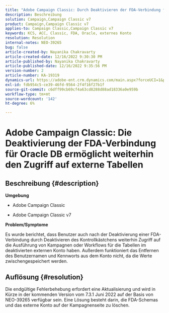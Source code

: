 ```yaml
---
title: "Adobe Campaign Classic: Durch Deaktivieren der FDA-Verbindung für Oracle DB wird der Zugriff auf externe Tabellen weiterhin ermöglicht."
description: Beschreibung
solution: Campaign,Campaign Classic v7
product: Campaign,Campaign Classic v7
applies-to: Campaign Classic,Campaign Classic v7
keywords: KCS, ACC, Classic, FDA, Oracle, externes Konto
resolution: Resolution
internal-notes: NEO-39265
bug: false
article-created-by: Nayanika Chakravarty
article-created-date: 12/16/2022 9:30:30 PM
article-published-by: Nayanika Chakravarty
article-published-date: 12/16/2022 9:35:56 PM
version-number: 2
article-number: KA-19319
dynamics-url: https://adobe-ent.crm.dynamics.com/main.aspx?forceUCI=1&pagetype=entityrecord&etn=knowledgearticle&id=1119dbd7-887d-ed11-81ac-6045bd006079
exl-id: fdb954c5-ce39-46fd-9564-2f4f16f27b1f
source-git-commit: c6dff99cb69cf4a63cd8288d88ad18336a0e959b
workflow-type: tm+mt
source-wordcount: '142'
ht-degree: 6%

---
```


# Adobe Campaign Classic: Die Deaktivierung der FDA-Verbindung für Oracle DB ermöglicht weiterhin den Zugriff auf externe Tabellen

## Beschreibung {#description}


<b>Umgebung</b>

- Adobe Campaign Classic

- Adobe Campaign Classic v7

<b>Problem/Symptome</b>

Es wurde berichtet, dass Benutzer auch nach der Deaktivierung einer FDA-Verbindung durch Deaktivieren des Kontrollkästchens weiterhin Zugriff auf die Ausführung von Kampagnen oder Workflows für die Tabellen im deaktivierten externen Konto haben. Außerdem funktioniert das Entfernen des Benutzernamen und Kennworts aus dem Konto nicht, da die Werte zwischengespeichert werden.






## Auflösung {#resolution}


Die endgültige Fehlerbehebung erfordert eine Aktualisierung und wird in Kürze in der kommenden Version vom 7.3.1 Juni 2022 auf der Basis von NEO-39265 verfügbar sein. Eine Lösung besteht darin, die FDA-Schemas und das externe Konto auf der Kampagnenseite zu löschen.
